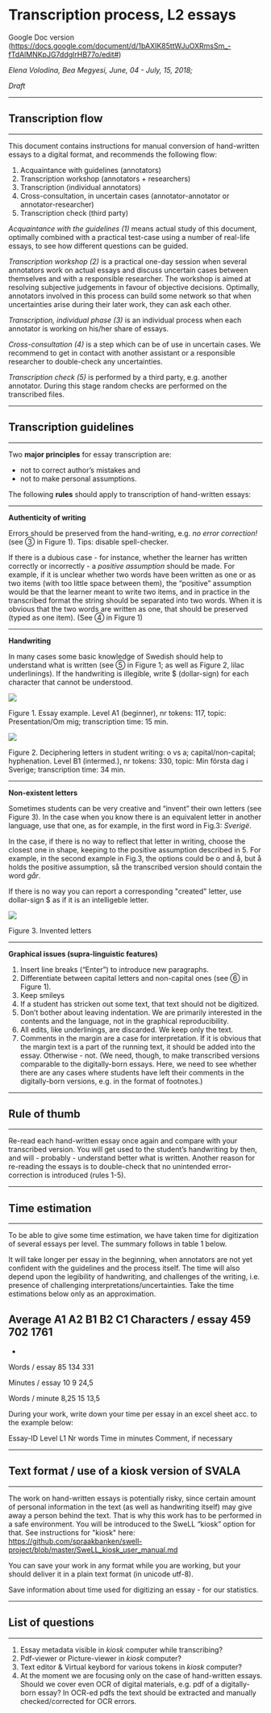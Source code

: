 
# Transcription process, L2 essays
Google Doc version (https://docs.google.com/document/d/1bAXIK85ttWJuOXRmsSm_-fTdAlMNKpJG7ddgIrHB77o/edit#)

_Elena Volodina, Bea Megyesi, June, 04 - July, 15, 2018;_

_Draft_

---
## Transcription flow
---

This document contains instructions for manual conversion of hand-written essays to a digital format, and recommends the following flow:

1. Acquaintance with guidelines (annotators)
2. Transcription workshop (annotators + researchers)
3. Transcription (individual annotators)
4. Cross-consultation, in uncertain cases (annotator-annotator or annotator-researcher)
5. Transcription check (third party)

_Acquaintance with the guidelines (1)_ means actual study of this document, optimally combined with a practical test-case using a number of real-life essays, to see how different questions can be guided. 

_Transcription workshop (2)_ is a practical one-day session when several annotators work on actual essays and discuss uncertain cases between themselves and with a responsible researcher. The workshop is aimed at resolving subjective judgements in favour of objective decisions. Optimally, annotators involved in this process can build some network so that when uncertainties arise during their later work, they can ask each other. 

_Transcription, individual phase (3)_ is an individual process when each annotator is working on his/her share of essays. 

_Cross-consultation (4)_ is a step which can be of use in uncertain cases. We recommend to get in contact with another assistant or a responsible researcher to double-check any uncertainties. 

_Transcription check (5)_ is performed by a third party, e.g. another annotator. During this stage random checks are performed on the transcribed files.


---
## Transcription guidelines
---

Two **major principles** for essay transcription are: 
* not to correct author’s mistakes and 
* not to make personal assumptions. 



The following **rules** should apply to transcription of hand-written essays:


---
**Authenticity of writing**

Errors should be preserved from the hand-writing, e.g. _no error correction!_ (see  ③ in Figure 1). Tips: disable spell-checker.

If there is a dubious case - for instance, whether the learner has written correctly or incorrectly - a _positive assumption_ should be made. For example, if it is unclear whether two words have been written as one or as two items (with too little space between them), the “positive” assumption would be that the learner meant to write two items, and in practice in the transcribed format the string should be separated into two words. When it is obvious that the two words are written as one, that should be preserved (typed as one item). (See ④ in Figure 1)

---
**Handwriting**

In many cases some basic knowledge of Swedish should help to understand what is written (see ⑤ in Figure 1; as well as Figure 2, lilac underlinings).
If the handwriting is illegible, write $ (dollar-sign) for each character that cannot be understood.

![](https://spraakbanken.gu.se/sites/spraakbanken.gu.se/files/Digitization_example_cropped.png)


Figure 1. Essay example. Level A1 (beginner), nr tokens: 117, topic: Presentation/Om mig; transcription time: 15 min.

![](https://spraakbanken.gu.se/sites/spraakbanken.gu.se/files/Digitization_deciphering.png)

Figure 2. Deciphering letters in student writing: o vs a; capital/non-capital; hyphenation. Level B1 (intermed.), nr tokens: 330, topic: Min första dag i Sverige; transcription time: 34 min.

---
**Non-existent letters**

Sometimes students can be very creative and “invent” their own letters (see Figure 3). In the case when you know there is an equivalent letter in another language, use that one, as for example, in the first word in Fig.3: _Sverigё_. 

In the case, if there is no way to reflect that letter in writing, choose the closest one in shape, keeping to the positive assumption described in 5. For example, in the second example in Fig.3, the options could be o and å, but å holds the positive assumption, så the transcribed version should contain the word _går_. 

If there is no way you can report a corresponding "created" letter, use dollar-sign $ as if it is an intelligeble letter.

![](https://spraakbanken.gu.se/sites/spraakbanken.gu.se/files/Digitization_newLetters3.png)

Figure 3. Invented letters


---
**Graphical issues (supra-linguistic features)**

1. Insert line breaks (“Enter”) to introduce new paragraphs. 
2. Differentiate between capital letters and non-capital ones (see ⑥ in Figure 1).
3. Keep smileys
4. If a student has stricken out some text, that text should not be digitized. 
5. Don’t bother about leaving indentation. We are primarily interested in the contents and the language, not in the graphical reproducibility.
6. All edits, like underlinings, are discarded. We keep only the text.
7. Comments in the margin are a case for interpretation. If it is obvious that the margin text is a part of the running text, it should be added into the essay. Otherwise - not. 
(We need, though, to make transcribed versions comparable to the digitally-born essays. Here, we need to see whether there are any cases where students have left their comments in the digitally-born versions, e.g. in the format of footnotes.) 

---
## Rule of thumb
---
Re-read each hand-written essay once again and compare with your transcribed version. You will get used to the student’s handwriting by then, and will - probably - understand better what is written. Another reason for re-reading the essays is to double-check that no unintended error-correction is introduced (rules 1-5).


---
## Time estimation
---

To be able to give some time estimation, we have taken time for digitization of several essays per level. The summary follows in table 1 below.

It will take longer per essay in the beginning, when annotators are not yet confident with the guidelines and the process itself. The time will also depend upon the legibility of handwriting, and challenges of the writing, i.e. presence of challenging interpretations/uncertainties. Take the time estimations below only as an approximation.

Average 
A1
A2
B1
B2
C1
Characters / essay
459
702
1761
-
-
Words / essay
85
134
331




Minutes / essay
10
9
24,5




Words / minute
8,25
15
13,5






During your work, write down your time per essay in an excel sheet acc. to the example below:

Essay-ID
Level
L1
Nr words 
Time in minutes
Comment, if necessary

---
## Text format / use of a kiosk version of SVALA
---

The work on hand-written essays is potentially risky, since certain amount of personal information in the text (as well as handwriting itself) may give away a person behind the text. That is why this work has to be performed in a safe environment. You will be introduced to the SweLL “kiosk” option for that. See instructions for "kiosk" here: https://github.com/spraakbanken/swell-project/blob/master/SweLL_kiosk_user_manual.md

You can save your work in any format while you are working, but your should deliver it in a plain text format (in unicode utf-8). 

Save information about time used for digitizing an essay - for our statistics.

---
## List of questions
---

1. Essay metadata visible in _kiosk_ computer while transcribing?  
2. Pdf-viewer or Picture-viewer in _kiosk_ computer? 
3. Text editor & Virtual keybord for various tokens in _kiosk_ computer?
4. At the moment we are focusing only on the case of hand-written essays. Should we cover even OCR of digital materials, e.g. pdf of a digitally-born essay? In OCR-ed pdfs the text should be extracted and manually checked/corrected for OCR errors. 




